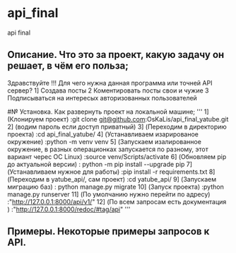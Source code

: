 # api_final
api final


## Описание. Что это за проект, какую задачу он решает, в чём его польза;
Здравствуйте !!! Для чего нужна данная программа или точней API сервер?
1] Создава посты
2 Коментировать посты свои и чужие
3 Подписываться на интересых авторизованных пользователей


#№ Установка. Как развернуть проект на локальной машине;
'''
1] (Клонируем проект) :git clone git@github.com:OsKaLis/api_final_yatube.git
2] (водим пароль если доступ приватный)
3] (Переходим в директорию проекта) :cd api_final_yatube/
4] (Устанавливаем изарированое окружение) :python -m venv venv 
5] (Запускаем изалированное окружение, в разных операционках запускается по разному, этот вариант черес ОС Linux) :source venv/Scripts/activate
6] (Обновляем pip до актуальной версии) : python -m pip install --upgrade pip
7] (Устанавливаем нужное для работы) :pip install -r requirements.txt
8] (Переходим в yatube_api/, сам проект) :cd yatube_api/
9] (Запускаем миграцию баз) : python manage.py migrate
10] (Запуск проекта) :python manage.py runserver
11] (По умолчанию нужно перейти по адресу) :"http://127.0.0.1:8000/api/v1/"
12] (По всем запросам есть документация ) :"http://127.0.0.1:8000/redoc/#tag/api"
'''

## Примеры. Некоторые примеры запросов к API.

